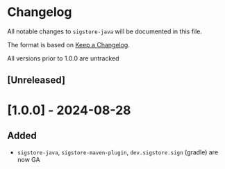 # Changelog

All notable changes to `sigstore-java` will be documented in this file.

The format is based on [Keep a Changelog](https://keepachangelog.com/en/1.0.0/).

All versions prior to 1.0.0 are untracked


## [Unreleased]


# [1.0.0] - 2024-08-28

## Added
- `sigstore-java`, `sigstore-maven-plugin`, `dev.sigstore.sign` (gradle) are now GA
